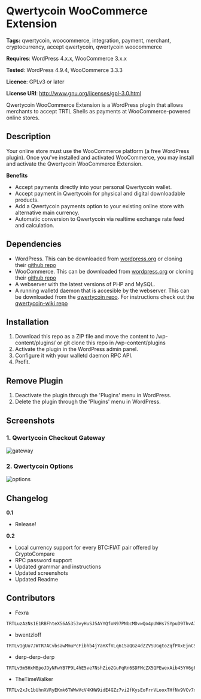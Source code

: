 # Qwertycoin WooCommerce Extension
**Tags:** qwertycoin, woocommerce, integration, payment, merchant, cryptocurrency, accept qwertycoin, qwertycoin woocommerce

**Requires**: WordPress 4.x.x, WooCommerce 3.x.x

**Tested**: WordPress 4.9.4, WooCommerce 3.3.3

**Licence**: GPLv3 or later

**License URI**: http://www.gnu.org/licenses/gpl-3.0.html
 
Qwertycoin WooCommerce Extension is a WordPress plugin that allows merchants to accept TRTL Shells as payments at WooCommerce-powered online stores.

## Description

Your online store must use the WooCommerce platform (a free WordPress plugin).
Once you've installed and activated WooCommerce, you may install and activate the Qwertycoin WooCommerce Extension.

**Benefits**

* Accept payments directly into your personal Qwertycoin wallet.
* Accept payment in Qwertycoin for physical and digital downloadable products.
* Add a Qwertycoin payments option to your existing online store with alternative main currency.
* Automatic conversion to Qwertycoin via realtime exchange rate feed and calculation.

## Dependencies

- WordPress. This can be downloaded from [wordpress.org](https://wordpress.org) or cloning their [github repo](https://github.com/WordPress/WordPress)
- WooCommerce. This can be downloaded from [wordpress.org](https://wordpress.org/plugins/woocommerce/) or cloning their [github repo](https://github.com/woocommerce/woocommerce)
- A webserver with the latest versions of PHP and MySQL.
- A running walletd daemon that is accesible by the webserver. This can be downloaded from the [qwertycoin repo](https://github.com/qwertycoin-org/qwertycoin). For instructions check out the [qwertycoin-wiki repo](https://github.com/qwertycoin-org/qwertycoin-wiki/wiki/Getting-Started)


## Installation

1. Download this repo as a ZIP file and move the content to /wp-content/plugins/ or git clone this repo in /wp-content/plugins 
2. Activate the plugin in the WordPress admin panel.
3. Configure it with your walletd daemon RPC API.
4. Profit.

## Remove Plugin

1. Deactivate the plugin through the 'Plugins' menu in WordPress.
2. Delete the plugin through the 'Plugins' menu in WordPress.

## Screenshots

### 1. Qwertycoin Checkout Gateway  
![gateway](https://github.com/qwertycoin-org/woo-qwerty/blob/master/assets/screenshots/gateway.png "Qwertycoin Checkout Gateway")
  
### 2. Qwertycoin Options  
![options](https://github.com/qwertycoin-org/woo-qwerty/blob/master/assets/screenshots/options.png "Qwertycoin Options")

## Changelog

**0.1**
* Release!

**0.2**
* Local currency support for every BTC:FIAT pair offered by CryptoCompare
* RPC password support
* Updated grammar and instructions
* Updated screenshots
* Updated Readme

## Contributors

- Fexra
```
TRTLuzAzNs1E1RBFhteX56A5353vyHuSJ5AYYQfoN97PNbcMDvwQo4pUWHs7SYpuD9ThvA7AD3r742kwTmWh5o9WFaB9JXH8evP
```
- bwentzloff
```
TRTLv1gUu7JWTR7ACvbsawMmuPcFibhb4jYaHXfVLq61SaQGz4dZZVSUGqtoZqfPXxEjnCSYHki89Vzgx2GK3hoda3Dy1hpy82K
```
- derp-derp-derp
```
TRTLv3m5HxMBpoJDyNFwYB7P9L4hE5ve7NshZio2GuFqRn6SDFMcZX5QPEwexAib45YV6gFrnEpkABPT8nAdGoqD16Xtv8e2xx7
```
- TheTimeWalker
```
TRTLv2xJc1bUhnXVRyEKmk6TWWwVcV4KHW9idE4GZz7vi2fKysEoFrrVLooxTHfNv9VCv7xyzQyDNjSuxhrEdK2fUdFRD2D3nQY
```
